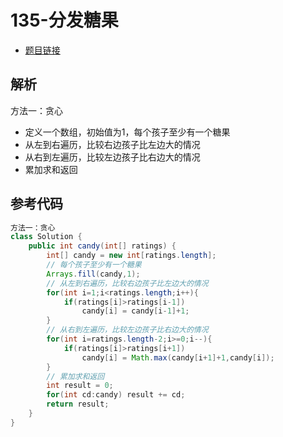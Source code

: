 # 135-分发糖果

- [题目链接](https://leetcode-cn.com/problems/candy/)

## 解析

方法一：贪心
- 定义一个数组，初始值为1，每个孩子至少有一个糖果
- 从左到右遍历，比较右边孩子比左边大的情况
- 从右到左遍历，比较左边孩子比右边大的情况
- 累加求和返回


## 参考代码
```Java
方法一：贪心
class Solution {
    public int candy(int[] ratings) {
        int[] candy = new int[ratings.length];
        // 每个孩子至少有一个糖果
        Arrays.fill(candy,1);
        // 从左到右遍历，比较右边孩子比左边大的情况
        for(int i=1;i<ratings.length;i++){
            if(ratings[i]>ratings[i-1])
                candy[i] = candy[i-1]+1;
        }
        // 从右到左遍历，比较左边孩子比右边大的情况
        for(int i=ratings.length-2;i>=0;i--){
            if(ratings[i]>ratings[i+1])
                candy[i] = Math.max(candy[i+1]+1,candy[i]);
        }
        // 累加求和返回
        int result = 0;
        for(int cd:candy) result += cd;
        return result;
    }
}
```
